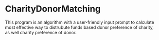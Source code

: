 # CharityDonorMatching

This program is an algorithm with a user-friendly input prompt to calculate 
most effective way to distrubute funds based donor preference of charity, as well
charity preference of donor. 

